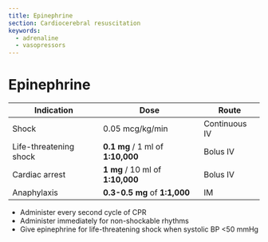 ```yaml
---
title: Epinephrine
section: Cardiocerebral resuscitation
keywords:
  - adrenaline
  - vasopressors
---
```


# Epinephrine

| Indication             | Dose                              | Route         |
|------------------------|-----------------------------------|---------------|
| Shock                  | 0.05 mcg/kg/min                   | Continuous IV |
| Life-threatening shock | **0.1 mg** / 1 ml of **1:10,000** | Bolus IV      |
| Cardiac arrest         | **1 mg** / 10 ml of **1:10,000**  | Bolus IV      |
| Anaphylaxis            | **0.3-0.5 mg** of **1:1,000**     | IM            |

- Administer every second cycle of CPR
- Administer immediately for non-shockable rhythms
- Give epinephrine for life-threatening shock when systolic BP <50 mmHg
